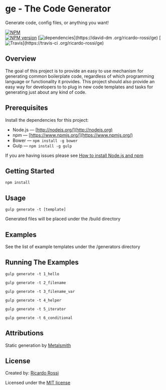 # ge - The Code Generator

Generate code, config files, or anything you want! 

[![NPM](https://nodei.co/npm/ge.png?downloads=true)](https://nodei.co/npm/ge/)  
[![NPM version](https://badge.fury.io/js/ge.svg)](http://badge.fury.io/js/ge)
[![dependencies](https://david-dm.org/ricardo-rossi/ge.png)](https://david-dm
.org/ricardo-rossi/ge)
[![Travis](https://travis-ci.org/ricardo-rossi/ge.svg?branch=master)](https://travis-ci
.org/ricardo-rossi/ge)

## Overview

The goal of this project is to provide an easy to use mechanism for generating common boilerplate 
code, regardless of which programming language or functionality it provides. This project should 
also provide an easy way for developers to to plug in new code templates and 
tasks for generating just about any kind of code. 


## Prerequisites

Install the dependencies for this project:  

* Node.js &mdash; [http://nodejs.org/](http://nodejs.org)
* npm &mdash; [https://www.npmjs.org/](https://www.npmjs.org/)
* Bower &mdash; `npm install -g bower`
* Gulp &mdash; `npm install -g gulp`

If you are having issues please see [How to install Node.js and npm](http://blog.nodeknockout.com/post/65463770933/how-to-install-node-js-and-npm)


## Getting Started  

```
npm install
```

## Usage

```
gulp generate -t [template]
```

Generated files will be placed under the /build directory  


## Examples

See the list of example templates under the /generators directory  


## Running The Examples

```
gulp generate -t 1_hello
```

```
gulp generate -t 2_filename
```

```
gulp generate -t 3_filename_var
```

```
gulp generate -t 4_helper
```

```
gulp generate -t 5_iterator
```

```
gulp generate -t 6_conditional
```

## Attributions
 
Static generation by [Metalsmith](https://github.com/segmentio/metalsmith)


## License

Created by: [Ricardo Rossi](https://github.com/ricardo-rossi)  


Licensed under the [MIT license](LICENSE)
